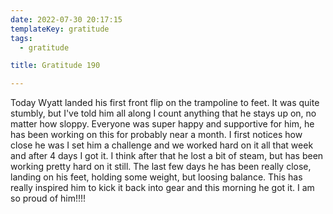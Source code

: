 ```yaml
---
date: 2022-07-30 20:17:15
templateKey: gratitude
tags:
  - gratitude

title: Gratitude 190

---
```


Today Wyatt landed his first front flip on the trampoline to feet.  It was
quite stumbly, but I've told him all along I count anything that he stays up
on, no matter how sloppy.  Everyone was super happy and supportive for him, he
has been working on this for probably near a month.  I first notices how close
he was I set him a challenge and we worked hard on it all that week and after 4
days I got it.  I think after that he lost a bit of steam, but has been working
pretty hard on it still.  The last few days he has been really close, landing
on his feet, holding some weight, but loosing balance.  This has really
inspired him to kick it back into gear and this morning he got it.  I am so
proud of him!!!!
